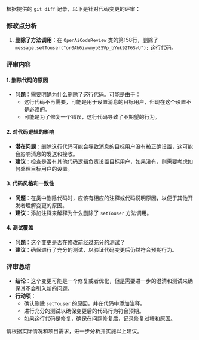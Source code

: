 根据提供的 `git diff` 记录，以下是针对代码变更的评审：

### 修改点分析
1. **删除了方法调用**：在 `OpenAiCodeReview` 类的第158行，删除了 `message.setTouser("or0Ab6ivwmypESVp_bYuk92T6SvU");` 这行代码。

### 评审内容

#### 1. 删除代码的原因
- **问题**：需要明确为什么删除了这行代码。可能是由于：
  - 这行代码不再需要，可能是用于设置消息的目标用户，但现在这个设置不是必须的。
  - 可能是为了修复一个错误，这行代码导致了不期望的行为。

#### 2. 对代码逻辑的影响
- **潜在问题**：删除这行代码可能会导致消息的目标用户没有被正确设置，这可能会影响消息的发送和接收。
- **建议**：检查是否有其他代码逻辑负责设置目标用户，如果没有，则需要考虑如何处理目标用户的设置。

#### 3. 代码风格和一致性
- **问题**：在类中删除代码时，应该有相应的注释或代码说明原因，以便于其他开发者理解变更的原因。
- **建议**：添加注释来解释为什么删除了 `setTouser` 方法调用。

#### 4. 测试覆盖
- **问题**：这个变更是否在修改前经过充分的测试？
- **建议**：确保进行了充分的测试，以验证代码变更后仍然符合预期行为。

### 评审总结
- **结论**：这个变更可能是一个修复或者优化，但是需要进一步的澄清和测试来确保其不会引入新的问题。
- **行动项**：
  - 确认删除 `setTouser` 的原因，并在代码中添加注释。
  - 进行充分的测试以确保变更后的代码行为符合预期。
  - 如果这行代码是修复，确保在问题修复后，记录修复过程和原因。

请根据实际情况和项目需求，进一步分析并实施以上建议。